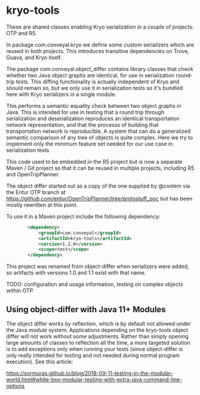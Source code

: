 # kryo-tools

These are shared classes enabling Kryo serialization in a couple of projects: OTP and R5.

In package com.conveyal.kryo we define some custom serializers which are reused in both projects. This introduces transitive dependencies on Trove, Guava, and Kryo itself.

The package com.conveyal.object_differ contains library classes that check whether two Java object graphs are identical, for use in serialization round-trip tests. This diffing functionality is actually independent of Kryo and should remain so, but we only use it in serialization tests so it's bundled here with Kryo serializers in a single module.

This performs a semantic equality check between two object graphs in Java. This is intended for use in testing that a round trip through serialization and deserialization reproduces an identical transportation network representation, and that the processs of building that transportation network is reproducible. A system that can do a generalized semantic comparison of any tree of objects is quite complex. Here we try to implement only the minimum feature set needed for our use case in serialization tests.

This code used to be embedded in the R5 project but is now a separate Maven / Git project so that it can be reused in
multiple projects, including R5 and OpenTripPlanner.

The object differ started out as a copy of the one supplied by @csolem via the Entur OTP branch at
https://github.com/entur/OpenTripPlanner/tree/protostuff_poc but has been mostly rewritten at this point.

To use it in a Maven project include the following dependency:

```XML
        <dependency>
            <groupId>com.conveyal</groupId>
            <artifactId>kryo-tools</artifactId>
            <version>1.2.0</version>
            <scope>test</scope>
        </dependency>
```

This project was renamed from object-differ when serializers were added, so artifacts with versions 1.0 and 1.1 exist with that name.

TODO: configuration and usage information, testing on complex objects within OTP.

## Using object-differ with Java 11+ Modules

The object differ works by reflection, which is by default not allowed under the Java module system. Applications 
depending on the kryo-tools object differ will not work without some adjustments. Rather than simply opening large
amounts of classes to reflection all the time, a more targeted solution is to add exceptions only when running your
tests (since object-differ is only really intended for testing and not needed during normal program execution). See
this article:

https://sormuras.github.io/blog/2018-09-11-testing-in-the-modular-world.html#white-box-modular-testing-with-extra-java-command-line-options
